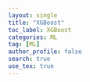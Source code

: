 ```yaml
---
layout: single
title: "XGBoost"
toc_label: XGBoost
categories: ML
tag: [ML]
author_profile: false
search: true
use_tex: true
---
```



